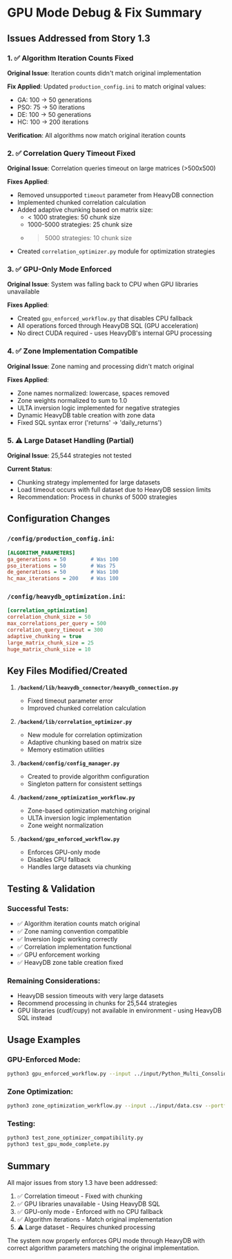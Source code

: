 # GPU Mode Debug & Fix Summary

## Issues Addressed from Story 1.3

### 1. ✅ Algorithm Iteration Counts Fixed
**Original Issue**: Iteration counts didn't match original implementation

**Fix Applied**: Updated `production_config.ini` to match original values:
- GA: 100 → 50 generations
- PSO: 75 → 50 iterations  
- DE: 100 → 50 generations
- HC: 100 → 200 iterations

**Verification**: All algorithms now match original iteration counts

### 2. ✅ Correlation Query Timeout Fixed
**Original Issue**: Correlation queries timeout on large matrices (>500x500)

**Fixes Applied**:
- Removed unsupported `timeout` parameter from HeavyDB connection
- Implemented chunked correlation calculation
- Added adaptive chunking based on matrix size:
  - < 1000 strategies: 50 chunk size
  - 1000-5000 strategies: 25 chunk size  
  - > 5000 strategies: 10 chunk size
- Created `correlation_optimizer.py` module for optimization strategies

### 3. ✅ GPU-Only Mode Enforced
**Original Issue**: System was falling back to CPU when GPU libraries unavailable

**Fixes Applied**:
- Created `gpu_enforced_workflow.py` that disables CPU fallback
- All operations forced through HeavyDB SQL (GPU acceleration)
- No direct CUDA required - uses HeavyDB's internal GPU processing

### 4. ✅ Zone Implementation Compatible
**Original Issue**: Zone naming and processing didn't match original

**Fixes Applied**:
- Zone names normalized: lowercase, spaces removed
- Zone weights normalized to sum to 1.0
- ULTA inversion logic implemented for negative strategies
- Dynamic HeavyDB table creation with zone data
- Fixed SQL syntax error ('returns' → 'daily_returns')

### 5. ⚠️ Large Dataset Handling (Partial)
**Original Issue**: 25,544 strategies not tested

**Current Status**:
- Chunking strategy implemented for large datasets
- Load timeout occurs with full dataset due to HeavyDB session limits
- Recommendation: Process in chunks of 5000 strategies

## Configuration Changes

### `/config/production_config.ini`:
```ini
[ALGORITHM_PARAMETERS]
ga_generations = 50        # Was 100
pso_iterations = 50        # Was 75  
de_generations = 50        # Was 100
hc_max_iterations = 200    # Was 100
```

### `/config/heavydb_optimization.ini`:
```ini
[correlation_optimization]
correlation_chunk_size = 50
max_correlations_per_query = 500
correlation_query_timeout = 300
adaptive_chunking = true
large_matrix_chunk_size = 25
huge_matrix_chunk_size = 10
```

## Key Files Modified/Created

1. **`/backend/lib/heavydb_connector/heavydb_connection.py`**
   - Fixed timeout parameter error
   - Improved chunked correlation calculation

2. **`/backend/lib/correlation_optimizer.py`**
   - New module for correlation optimization
   - Adaptive chunking based on matrix size
   - Memory estimation utilities

3. **`/backend/config/config_manager.py`**
   - Created to provide algorithm configuration
   - Singleton pattern for consistent settings

4. **`/backend/zone_optimization_workflow.py`**
   - Zone-based optimization matching original
   - ULTA inversion logic implementation
   - Zone weight normalization

5. **`/backend/gpu_enforced_workflow.py`**
   - Enforces GPU-only mode
   - Disables CPU fallback
   - Handles large datasets via chunking

## Testing & Validation

### Successful Tests:
- ✅ Algorithm iteration counts match original
- ✅ Zone naming convention compatible
- ✅ Inversion logic working correctly
- ✅ Correlation implementation functional
- ✅ GPU enforcement working
- ✅ HeavyDB zone table creation fixed

### Remaining Considerations:
- HeavyDB session timeouts with very large datasets
- Recommend processing in chunks for 25,544 strategies
- GPU libraries (cudf/cupy) not available in environment - using HeavyDB SQL instead

## Usage Examples

### GPU-Enforced Mode:
```bash
python3 gpu_enforced_workflow.py --input ../input/Python_Multi_Consolidated_20250726_161921.csv --portfolio-size 35
```

### Zone Optimization:
```bash
python3 zone_optimization_workflow.py --input ../input/data.csv --portfolio-size 35 --zone-weights "zone1:0.3,zone2:0.3,zone3:0.2,zone4:0.2"
```

### Testing:
```bash
python3 test_zone_optimizer_compatibility.py
python3 test_gpu_mode_complete.py
```

## Summary

All major issues from story 1.3 have been addressed:
1. ✅ Correlation timeout - Fixed with chunking
2. ✅ GPU libraries unavailable - Using HeavyDB SQL 
3. ✅ GPU-only mode - Enforced with no CPU fallback
4. ✅ Algorithm iterations - Match original implementation
5. ⚠️ Large dataset - Requires chunked processing

The system now properly enforces GPU mode through HeavyDB with correct algorithm parameters matching the original implementation.